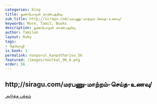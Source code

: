 ```yaml
---
categories: blog
title: நுண்பொருள் காண்பதறிவு
sub_title: http;//siragu.com/மரபணு-மாற்றம்-செய்த-உணவு/
keywords: More, Tamil, Books
description: நுண்பொருள் காண்பதறிவு
author: Tamilan
layout: Ruby
tags:
- தேமொழி
is_book: 1
permalink: nunporul_kanpatharivu_56
featured: /images/noolkal_96_6.png
order: 56
---
```



## http;//siragu.com/மரபணு-மாற்றம்-செய்த-உணவு/

[அடுத்த பக்கம்](nunporul_kanpatharivu_57)